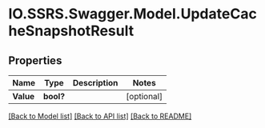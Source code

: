 # IO.SSRS.Swagger.Model.UpdateCacheSnapshotResult
## Properties

Name | Type | Description | Notes
------------ | ------------- | ------------- | -------------
**Value** | **bool?** |  | [optional] 

[[Back to Model list]](../README.md#documentation-for-models) [[Back to API list]](../README.md#documentation-for-api-endpoints) [[Back to README]](../README.md)

